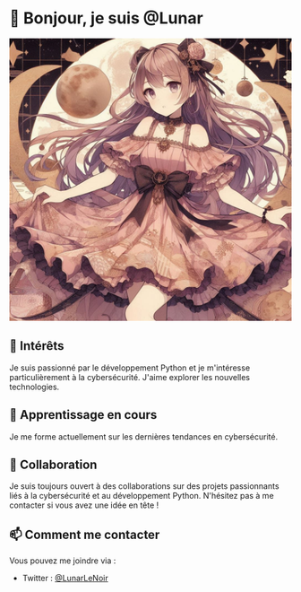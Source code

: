# 👋 Bonjour, je suis @Lunar

![IMG](https://github.com/LunarLeNoir/LunarLeNoir/blob/main/Lunar.png)

## 👀 Intérêts
Je suis passionné par le développement Python et je m'intéresse particulièrement à la cybersécurité. J'aime explorer les nouvelles technologies.

## 🌱 Apprentissage en cours
Je me forme actuellement sur les dernières tendances en cybersécurité.

## 💞️ Collaboration
Je suis toujours ouvert à des collaborations sur des projets passionnants liés à la cybersécurité et au développement Python. N'hésitez pas à me contacter si vous avez une idée en tête !

## 📫 Comment me contacter
Vous pouvez me joindre via :
- Twitter : [@LunarLeNoir](https://twitter.com/LunarLeNoir) 
